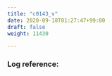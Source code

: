 ```yaml
---
title: "c0143_v"
date: 2020-09-18T01:27:47+99:00
draft: false
weight: 11430

---
```


### Log reference: <no value>

```
